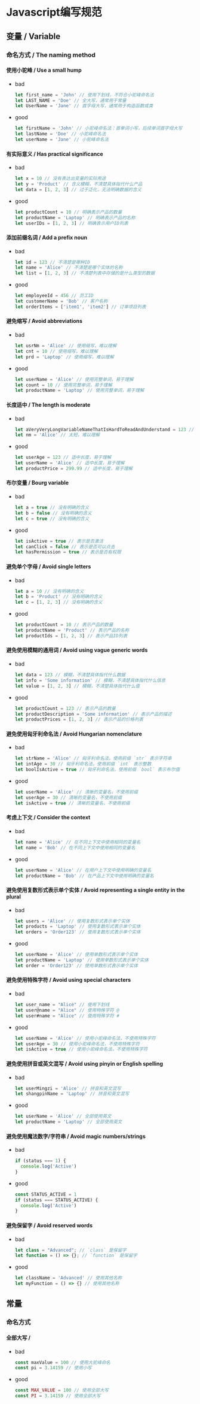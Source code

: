# Javascript编写规范

## 变量 / Variable

### 命名方式 / The naming method

#### 使用小驼峰 / Use a small hump

- bad

  ```javascript
  let first_name = 'John' // 使用下划线，不符合小驼峰命名法
  let LAST_NAME = 'Doe' // 全大写，通常用于常量
  let UserName = 'Jane' // 首字母大写，通常用于构造函数或类
  ```

- good

  ```javascript
  let firstName = 'John' // 小驼峰命名法：首单词小写，后续单词首字母大写
  let lastName = 'Doe' // 小驼峰命名法
  let userName = 'Jane' // 小驼峰命名法
  ```

#### 有实际意义 / Has practical significance

- bad

  ```javascript
  let x = 10 // 没有表达出变量的实际用途
  let y = 'Product' // 含义模糊，不清楚具体指代什么产品
  let data = [1, 2, 3] // 过于泛化，无法明确数据的含义
  ```

- good

  ```javascript
  let productCount = 10 // 明确表示产品的数量
  let productName = 'Laptop' // 明确表示产品的名称
  let userIDs = [1, 2, 3] // 明确表示用户ID列表
  ```

#### 添加前缀名词 / Add a prefix noun

- bad

  ```javascript
  let id = 123 // 不清楚是哪种ID
  let name = 'Alice' // 不清楚是哪个实体的名称
  let list = [1, 2, 3] // 不清楚列表中存储的是什么类型的数据
  ```

- good

  ```javascript
  let employeeId = 456 // 员工ID
  let customerName = 'Bob' // 客户名称
  let orderItems = ['item1', 'item2'] // 订单项目列表
  ```

#### 避免缩写 / Avoid abbreviations

- bad

  ```javascript
  let usrNm = 'Alice' // 使用缩写，难以理解
  let cnt = 10 // 使用缩写，难以理解
  let prd = 'Laptop' // 使用缩写，难以理解
  ```

- good

  ```javascript
  let userName = 'Alice' // 使用完整单词，易于理解
  let count = 10 // 使用完整单词，易于理解
  let productName = 'Laptop' // 使用完整单词，易于理解
  ```

#### 长度适中 / The length is moderate

- bad

  ```javascript
  let aVeryVeryLongVariableNameThatIsHardToReadAndUnderstand = 123 // 太长，难以阅读
  let nm = 'Alice' // 太短，难以理解
  ```

- good

  ```javascript
  let userAge = 123 // 适中长度，易于理解
  let userName = 'Alice' // 适中长度，易于理解
  let productPrice = 299.99 // 适中长度，易于理解
  ```

#### 布尔变量 / Bourg variable

- bad

  ```javascript
  let a = true // 没有明确的含义
  let b = false // 没有明确的含义
  let c = true // 没有明确的含义
  ```

- good

  ```javascript
  let isActive = true // 表示是否激活
  let canClick = false // 表示是否可以点击
  let hasPermission = true // 表示是否有权限
  ```

#### 避免单个字母 / Avoid single letters

- bad

  ```javascript
  let a = 10 // 没有明确的含义
  let b = 'Product' // 没有明确的含义
  let c = [1, 2, 3] // 没有明确的含义
  ```

- good

  ```javascript
  let productCount = 10 // 表示产品的数量
  let productName = 'Product' // 表示产品的名称
  let productIds = [1, 2, 3] // 表示产品ID列表
  ```

#### 避免使用模糊的通用词 / Avoid using vague generic words

- bad

  ```javascript
  let data = 123 // 模糊，不清楚具体指代什么数据
  let info = 'Some information' // 模糊，不清楚具体指代什么信息
  let value = [1, 2, 3] // 模糊，不清楚具体指代什么值
  ```

- good

  ```javascript
  let productCount = 123 // 表示产品的数量
  let productDescription = 'Some information' // 表示产品的描述
  let productPrices = [1, 2, 3] // 表示产品的价格列表
  ```

#### 避免使用匈牙利命名法 / Avoid Hungarian nomenclature

- bad

  ```javascript
  let strName = 'Alice' // 匈牙利命名法，使用前缀 `str` 表示字符串
  let intAge = 30 // 匈牙利命名法，使用前缀 `int` 表示整数
  let boolIsActive = true // 匈牙利命名法，使用前缀 `bool` 表示布尔值
  ```

- good

  ```javascript
  let userName = 'Alice' // 清晰的变量名，不使用前缀
  let userAge = 30 // 清晰的变量名，不使用前缀
  let isActive = true // 清晰的变量名，不使用前缀
  ```

#### 考虑上下文 / Consider the context

- bad

  ```javascript
  let name = 'Alice' // 在不同上下文中使用相同的变量名
  let name = 'Bob' // 在不同上下文中使用相同的变量名
  ```

- good

  ```javascript
  let userName = 'Alice' // 在用户上下文中使用明确的变量名
  let productName = 'Bob' // 在产品上下文中使用明确的变量名
  ```

#### 避免使用复数形式表示单个实体 / Avoid representing a single entity in the plural

- bad

  ```javascript
  let users = 'Alice' // 使用复数形式表示单个实体
  let products = 'Laptop' // 使用复数形式表示单个实体
  let orders = 'Order123' // 使用复数形式表示单个实体
  ```

- good

  ```javascript
  let userName = 'Alice' // 使用单数形式表示单个实体
  let productName = 'Laptop' // 使用单数形式表示单个实体
  let order = 'Order123' // 使用单数形式表示单个实体
  ```

#### 避免使用特殊字符 / Avoid using special characters

- bad

  ```javascript
  let user_name = "Alice" // 使用下划线
  let user@name = "Alice" // 使用特殊字符 @
  let user#name = "Alice" // 使用特殊字符 #
  ```

- good

  ```javascript
  let userName = 'Alice' // 使用小驼峰命名法，不使用特殊字符
  let userAge = 30 // 使用小驼峰命名法，不使用特殊字符
  let isActive = true // 使用小驼峰命名法，不使用特殊字符
  ```

#### 避免使用拼音或英文混写 / Avoid using pinyin or English spelling

- bad

  ```javascript
  let userMingzi = 'Alice' // 拼音和英文混写
  let shangpinName = 'Laptop' // 拼音和英文混写
  ```

- good

  ```javascript
  let userName = 'Alice' // 全部使用英文
  let productName = 'Laptop' // 全部使用英文
  ```

#### 避免使用魔法数字/字符串 / Avoid magic numbers/strings

- bad

  ```javascript
  if (status === 1) {
    console.log('Active')
  }
  ```

- good

  ```javascript
  const STATUS_ACTIVE = 1
  if (status === STATUS_ACTIVE) {
    console.log('Active')
  }
  ```

#### 避免保留字 / Avoid reserved words

- bad

  ```javascript
  let class = "Advanced"; // `class` 是保留字
  let function = () => {}; // `function` 是保留字
  ```

- good

  ```javascript
  let className = 'Advanced' // 使用其他名称
  let myFunction = () => {} // 使用其他名称
  ```

## 常量

### 命名方式

#### 全部大写 /

- bad

  ```javascript
  const maxValue = 100 // 使用大驼峰命名
  const pi = 3.14159 // 使用小写
  ```

- good

  ```javascript
  const MAX_VALUE = 100 // 使用全部大写
  const PI = 3.14159 // 使用全部大写
  ```
